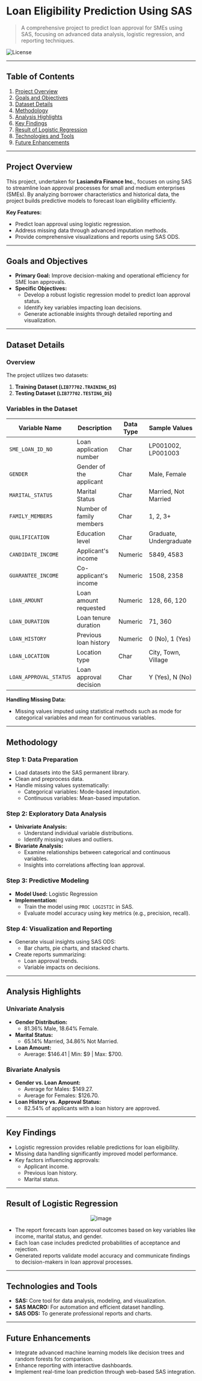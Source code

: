 # Loan Eligibility Prediction Using SAS

> A comprehensive project to predict loan approval for SMEs using SAS, focusing on advanced data analysis, logistic regression, and reporting techniques.

![License](https://img.shields.io/badge/license-MIT-green.svg)

---

## Table of Contents
1. [Project Overview](#project-overview)
2. [Goals and Objectives](#goals-and-objectives)
3. [Dataset Details](#dataset-details)
4. [Methodology](#methodology)
5. [Analysis Highlights](#analysis-highlights)
6. [Key Findings](#key-findings)
7. [Result of Logistic Regression](#result-of-logistic-regression)
8. [Technologies and Tools](#technologies-and-tools)
9. [Future Enhancements](#future-enhancements)


---

## Project Overview
This project, undertaken for **Lasiandra Finance Inc.**, focuses on using SAS to streamline loan approval processes for small and medium enterprises (SMEs). By analyzing borrower characteristics and historical data, the project builds predictive models to forecast loan eligibility efficiently.

**Key Features:**
- Predict loan approval using logistic regression.
- Address missing data through advanced imputation methods.
- Provide comprehensive visualizations and reports using SAS ODS.

---

## Goals and Objectives
- **Primary Goal:** Improve decision-making and operational efficiency for SME loan approvals.
- **Specific Objectives:**
  - Develop a robust logistic regression model to predict loan approval status.
  - Identify key variables impacting loan decisions.
  - Generate actionable insights through detailed reporting and visualization.

---

## Dataset Details
### Overview
The project utilizes two datasets:
1. **Training Dataset (`LIB77702.TRAINING_DS`)**
2. **Testing Dataset (`LIB77702.TESTING_DS`)**

### Variables in the Dataset
| Variable Name           | Description                                | Data Type | Sample Values             |
|--------------------------|--------------------------------------------|-----------|---------------------------|
| `SME_LOAN_ID_NO`        | Loan application number                   | Char      | LP001002, LP001003        |
| `GENDER`                | Gender of the applicant                   | Char      | Male, Female              |
| `MARITAL_STATUS`        | Marital Status                            | Char      | Married, Not Married      |
| `FAMILY_MEMBERS`        | Number of family members                  | Char      | 1, 2, 3+                  |
| `QUALIFICATION`         | Education level                           | Char      | Graduate, Undergraduate   |
| `CANDIDATE_INCOME`      | Applicant's income                        | Numeric   | 5849, 4583                |
| `GUARANTEE_INCOME`      | Co-applicant's income                     | Numeric   | 1508, 2358                |
| `LOAN_AMOUNT`           | Loan amount requested                     | Numeric   | 128, 66, 120              |
| `LOAN_DURATION`         | Loan tenure duration                      | Numeric   | 71, 360                   |
| `LOAN_HISTORY`          | Previous loan history                     | Numeric   | 0 (No), 1 (Yes)           |
| `LOAN_LOCATION`         | Location type                             | Char      | City, Town, Village       |
| `LOAN_APPROVAL_STATUS`  | Loan approval decision                    | Char      | Y (Yes), N (No)           |

**Handling Missing Data:**
- Missing values imputed using statistical methods such as mode for categorical variables and mean for continuous variables.

---

## Methodology
### Step 1: Data Preparation
- Load datasets into the SAS permanent library.
- Clean and preprocess data.
- Handle missing values systematically:
  - Categorical variables: Mode-based imputation.
  - Continuous variables: Mean-based imputation.

### Step 2: Exploratory Data Analysis
- **Univariate Analysis:**
  - Understand individual variable distributions.
  - Identify missing values and outliers.
- **Bivariate Analysis:**
  - Examine relationships between categorical and continuous variables.
  - Insights into correlations affecting loan approval.

### Step 3: Predictive Modeling
- **Model Used:** Logistic Regression
- **Implementation:**
  - Train the model using `PROC LOGISTIC` in SAS.
  - Evaluate model accuracy using key metrics (e.g., precision, recall).

### Step 4: Visualization and Reporting
- Generate visual insights using SAS ODS:
  - Bar charts, pie charts, and stacked charts.
- Create reports summarizing:
  - Loan approval trends.
  - Variable impacts on decisions.

---

## Analysis Highlights
### Univariate Analysis
- **Gender Distribution:** 
  - 81.36% Male, 18.64% Female.
- **Marital Status:**
  - 65.14% Married, 34.86% Not Married.
- **Loan Amount:**
  - Average: $146.41 | Min: $9 | Max: $700.

### Bivariate Analysis
- **Gender vs. Loan Amount:**
  - Average for Males: $149.27.
  - Average for Females: $126.70.
- **Loan History vs. Approval Status:**
  - 82.54% of applicants with a loan history are approved.

---

## Key Findings
- Logistic regression provides reliable predictions for loan eligibility.
- Missing data handling significantly improved model performance.
- Key factors influencing approvals:
  - Applicant income.
  - Previous loan history.
  - Marital status.

---

## Result of Logistic Regression

<div align="center">
    <img src="https://github.com/user-attachments/assets/742cf83a-4c33-4c10-b766-c576bad9a4eb" alt="image">
</div>

- The report forecasts loan approval outcomes based on key variables like income, marital status, and gender.
- Each loan case includes predicted probabilities of acceptance and rejection.
- Generated reports validate model accuracy and communicate findings to decision-makers in loan approval processes.

---

## Technologies and Tools
- **SAS:** Core tool for data analysis, modeling, and visualization.
- **SAS MACRO:** For automation and efficient dataset handling.
- **SAS ODS:** To generate professional reports and charts.

---
## Future Enhancements
- Integrate advanced machine learning models like decision trees and random forests for comparison.
- Enhance reporting with interactive dashboards.
- Implement real-time loan prediction through web-based SAS integration.
